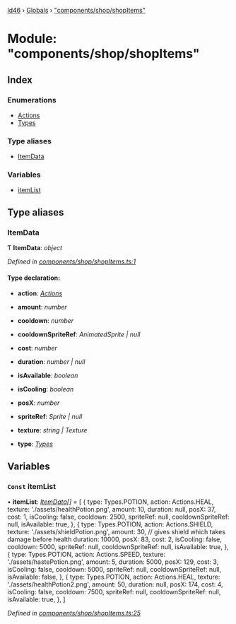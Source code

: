[ld46](../README.md) › [Globals](../globals.md) › ["components/shop/shopItems"](_components_shop_shopitems_.md)

# Module: "components/shop/shopItems"

## Index

### Enumerations

* [Actions](../enums/_components_shop_shopitems_.actions.md)
* [Types](../enums/_components_shop_shopitems_.types.md)

### Type aliases

* [ItemData](_components_shop_shopitems_.md#itemdata)

### Variables

* [itemList](_components_shop_shopitems_.md#const-itemlist)

## Type aliases

###  ItemData

Ƭ **ItemData**: *object*

*Defined in [components/shop/shopItems.ts:1](https://github.com/jrod-disco/ld46-keepalive/blob/0d14d56/src/components/shop/shopItems.ts#L1)*

#### Type declaration:

* **action**: *[Actions](../enums/_components_shop_shopitems_.actions.md)*

* **amount**: *number*

* **cooldown**: *number*

* **cooldownSpriteRef**: *AnimatedSprite | null*

* **cost**: *number*

* **duration**: *number | null*

* **isAvailable**: *boolean*

* **isCooling**: *boolean*

* **posX**: *number*

* **spriteRef**: *Sprite | null*

* **texture**: *string | Texture*

* **type**: *[Types](../enums/_components_shop_shopitems_.types.md)*

## Variables

### `Const` itemList

• **itemList**: *[ItemData](_components_shop_shopitems_.md#itemdata)[]* = [
  {
    type: Types.POTION,
    action: Actions.HEAL,
    texture: './assets/healthPotion.png',
    amount: 10,
    duration: null,
    posX: 37,
    cost: 1,
    isCooling: false,
    cooldown: 2500,
    spriteRef: null,
    cooldownSpriteRef: null,
    isAvailable: true,
  },
  {
    type: Types.POTION,
    action: Actions.SHIELD,
    texture: './assets/shieldPotion.png',
    amount: 30, // gives shield which takes damage before health
    duration: 10000,
    posX: 83,
    cost: 2,
    isCooling: false,
    cooldown: 5000,
    spriteRef: null,
    cooldownSpriteRef: null,
    isAvailable: true,
  },
  {
    type: Types.POTION,
    action: Actions.SPEED,
    texture: './assets/hastePotion.png',
    amount: 5,
    duration: 5000,
    posX: 129,
    cost: 3,
    isCooling: false,
    cooldown: 5000,
    spriteRef: null,
    cooldownSpriteRef: null,
    isAvailable: false,
  },
  {
    type: Types.POTION,
    action: Actions.HEAL,
    texture: './assets/healthPotion2.png',
    amount: 50,
    duration: null,
    posX: 174,
    cost: 4,
    isCooling: false,
    cooldown: 7500,
    spriteRef: null,
    cooldownSpriteRef: null,
    isAvailable: true,
  },
]

*Defined in [components/shop/shopItems.ts:25](https://github.com/jrod-disco/ld46-keepalive/blob/0d14d56/src/components/shop/shopItems.ts#L25)*
